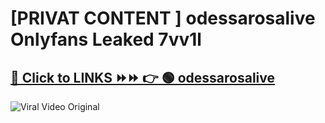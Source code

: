 
 # [PRIVAT CONTENT ] odessarosalive Onlyfans Leaked 7vv1l

## <h2><a href="https://clipsfans.com/odessarosalive&ref=git">🔗 Click to LINKS ⏩⏩ 👉 🟢 odessarosalive </a></h2>

<a href="https://clipsfans.com/odessarosalive&ref=git" rel="nofollow" data-target="animated-image.originalLink"><img src="https://i.ibb.co.com/xMMVF88/686577567.gif" alt="Viral Video Original" style="max-width: 100%; display: inline-block;" data-target="animated-image.originalImage"></a>

